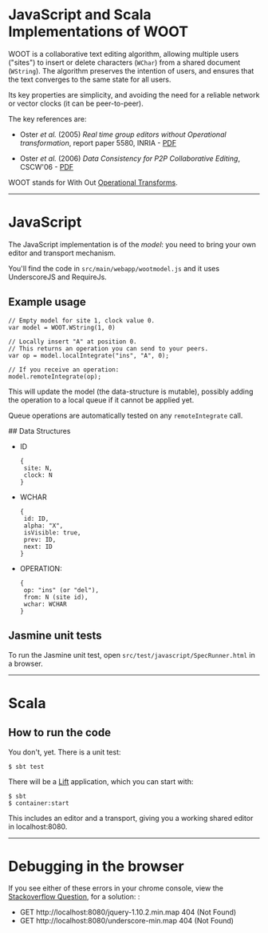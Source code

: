 # JavaScript and Scala Implementations of WOOT

WOOT is a collaborative text editing algorithm, allowing multiple users ("sites") to insert or delete characters (`WChar`) from a shared document (`WString`). The algorithm preserves the intention of users, and ensures that the text converges to the same state for all users.

Its key properties are simplicity, and avoiding the need for a reliable network or vector clocks (it can be peer-to-peer).

The key references are:

* Oster _et al._ (2005) _Real time group editors without Operational transformation_, report paper 5580, INRIA - [PDF](http://www.loria.fr/~oster/pmwiki/pub/papers/OsterRR05a.pdf)

* Oster _et al._ (2006) _Data Consistency for P2P Collaborative Editing_, CSCW'06 - [PDF](http://hal.archives-ouvertes.fr/docs/00/10/85/23/PDF/OsterCSCW06.pdf)

WOOT stands for With Out [Operational Transforms](https://en.wikipedia.org/wiki/Operational_transform).

-------------------


# JavaScript

The JavaScript implementation is of the _model_: you need to bring your own editor and transport mechanism.

You'll find the code in `src/main/webapp/wootmodel.js` and it uses UnderscoreJS and RequireJs.

## Example usage

    // Empty model for site 1, clock value 0.
    var model = WOOT.WString(1, 0)

    // Locally insert "A" at position 0.
    // This returns an operation you can send to your peers.
    var op = model.localIntegrate("ins", "A", 0);

    // If you receive an operation:
    model.remoteIntegrate(op);

This will update the model (the data-structure is mutable), possibly adding the operation to a local queue if it cannot be applied yet.

Queue operations are automatically tested on any `remoteIntegrate` call.


## Data Structures

* ID

      {
       site: N,
       clock: N
      }

* WCHAR
	
	  {
	   id: ID,
	   alpha: "X",
	   isVisible: true,
	   prev: ID,
	   next: ID
      }

* OPERATION:
 
	  {
	   op: "ins" (or "del"),
	   from: N (site id),
	   wchar: WCHAR
	  }

## Jasmine unit tests

To run the Jasmine unit test, open `src/test/javascript/SpecRunner.html` in a browser.

-------------------

# Scala

## How to run the code

You don't, yet.  There is a unit test:

    $ sbt test
    
There will be a [Lift](http://liftweb.net) application, which you can start with:

    $ sbt 
    $ container:start
    
This includes an editor and a transport, giving you a working shared editor in localhost:8080.


-------------------

# Debugging in the browser 

If you see either of these errors in your chrome console, view the [Stackoverflow Question](http://stackoverflow.com/questions/18365315/jquerys-jquery-1-10-2-min-map-is-triggering-a-404-not-found), for a solution:
:
  * GET http://localhost:8080/jquery-1.10.2.min.map 404 (Not Found) 
  * GET http://localhost:8080/underscore-min.map 404 (Not Found) 

